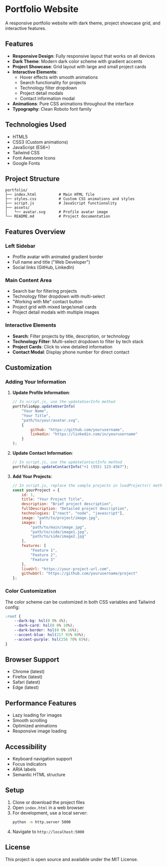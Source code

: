 # Portfolio Website

A responsive portfolio website with dark theme, project showcase grid, and interactive features.

## Features

- **Responsive Design**: Fully responsive layout that works on all devices
- **Dark Theme**: Modern dark color scheme with gradient accents
- **Project Showcase**: Grid layout with large and small project cards
- **Interactive Elements**: 
  - Hover effects with smooth animations
  - Search functionality for projects
  - Technology filter dropdown
  - Project detail modals
  - Contact information modal
- **Animations**: Pure CSS animations throughout the interface
- **Typography**: Clean Roboto font family

## Technologies Used

- HTML5
- CSS3 (Custom animations)
- JavaScript (ES6+)
- Tailwind CSS
- Font Awesome Icons
- Google Fonts

## Project Structure

```
portfolio/
├── index.html          # Main HTML file
├── styles.css          # Custom CSS animations and styles
├── script.js           # JavaScript functionality
├── assets/
│   └── avatar.svg      # Profile avatar image
└── README.md           # Project documentation
```

## Features Overview

### Left Sidebar
- Profile avatar with animated gradient border
- Full name and title ("Web Developer")
- Social links (GitHub, LinkedIn)

### Main Content Area
- Search bar for filtering projects
- Technology filter dropdown with multi-select
- "Working with Me" contact button
- Project grid with mixed large/small cards
- Project detail modals with multiple images

### Interactive Elements
- **Search**: Filter projects by title, description, or technology
- **Technology Filter**: Multi-select dropdown to filter by tech stack
- **Project Cards**: Click to view detailed information
- **Contact Modal**: Display phone number for direct contact

## Customization

### Adding Your Information

1. **Update Profile Information**:
   ```javascript
   // In script.js, use the updateUserInfo method
   portfolioApp.updateUserInfo(
       "Your Name",
       "Your Title", 
       "path/to/your/avatar.svg",
       {
           github: "https://github.com/yourusername",
           linkedin: "https://linkedin.com/in/yourusername"
       }
   );
   ```

2. **Update Contact Information**:
   ```javascript
   // In script.js, use the updateContactInfo method
   portfolioApp.updateContactInfo("+1 (555) 123-4567");
   ```

3. **Add Your Projects**:
   ```javascript
   // In script.js, replace the sample projects in loadProjects() method
   const yourProject = {
       id: 1,
       title: "Your Project Title",
       description: "Brief project description",
       fullDescription: "Detailed project description",
       technologies: ["react", "node", "javascript"],
       image: "path/to/project/image.jpg",
       images: [
           "path/to/main/image.jpg",
           "path/to/side/image1.jpg", 
           "path/to/side/image2.jpg"
       ],
       features: [
           "Feature 1",
           "Feature 2",
           "Feature 3"
       ],
       liveUrl: "https://your-project-url.com",
       githubUrl: "https://github.com/yourusername/project"
   };
   ```

### Color Customization

The color scheme can be customized in both CSS variables and Tailwind config:

```css
:root {
    --dark-bg: hsl(0 0% 4%);
    --dark-card: hsl(0 0% 10%);
    --dark-border: hsl(0 0% 16%);
    --accent-blue: hsl(217 91% 60%);
    --accent-purple: hsl(258 70% 65%);
}
```

## Browser Support

- Chrome (latest)
- Firefox (latest)
- Safari (latest)
- Edge (latest)

## Performance Features

- Lazy loading for images
- Smooth scrolling
- Optimized animations
- Responsive image loading

## Accessibility

- Keyboard navigation support
- Focus indicators
- ARIA labels
- Semantic HTML structure

## Setup

1. Clone or download the project files
2. Open `index.html` in a web browser
3. For development, use a local server:
   ```bash
   python -m http.server 5000
   ```
4. Navigate to `http://localhost:5000`

## License

This project is open source and available under the MIT License.
